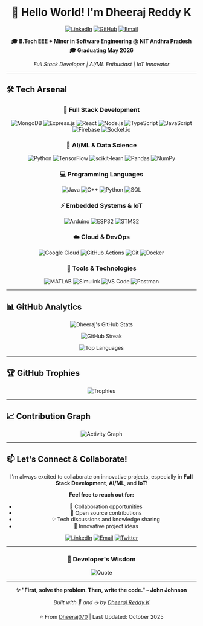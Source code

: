 <div align="center">
  
# 👋 Hello World! I'm Dheeraj Reddy K

[![LinkedIn](https://img.shields.io/badge/LinkedIn-0077B5?style=for-the-badge&logo=linkedin&logoColor=white)](https://linkedin.com/in/dheeraj-reddy-k)
[![GitHub](https://img.shields.io/badge/GitHub-100000?style=for-the-badge&logo=github&logoColor=white)](https://github.com/Dheeraj070)
[![Email](https://img.shields.io/badge/Email-D14836?style=for-the-badge&logo=gmail&logoColor=white)](mailto:dheerajreddy070@gmail.com)

**🎓 B.Tech EEE + Minor in Software Engineering @ NIT Andhra Pradesh**  
**🎓 Graduating May 2026**

*Full Stack Developer | AI/ML Enthusiast | IoT Innovator*

</div>

---

## 🛠️ Tech Arsenal

<div align="center">

### 🎨 Full Stack Development
![MongoDB](https://img.shields.io/badge/MongoDB-47A248?style=flat-square&logo=mongodb&logoColor=white)
![Express.js](https://img.shields.io/badge/Express.js-000000?style=flat-square&logo=express&logoColor=white)
![React](https://img.shields.io/badge/React-61DAFB?style=flat-square&logo=react&logoColor=black)
![Node.js](https://img.shields.io/badge/Node.js-339933?style=flat-square&logo=node.js&logoColor=white)
![TypeScript](https://img.shields.io/badge/TypeScript-3178C6?style=flat-square&logo=typescript&logoColor=white)
![JavaScript](https://img.shields.io/badge/JavaScript-F7DF1E?style=flat-square&logo=javascript&logoColor=black)
![Firebase](https://img.shields.io/badge/Firebase-FFCA28?style=flat-square&logo=firebase&logoColor=black)
![Socket.io](https://img.shields.io/badge/Socket.io-010101?style=flat-square&logo=socket.io&logoColor=white)

### 🤖 AI/ML & Data Science
![Python](https://img.shields.io/badge/Python-3776AB?style=flat-square&logo=python&logoColor=white)
![TensorFlow](https://img.shields.io/badge/TensorFlow-FF6F00?style=flat-square&logo=tensorflow&logoColor=white)
![scikit-learn](https://img.shields.io/badge/scikit--learn-F7931E?style=flat-square&logo=scikit-learn&logoColor=white)
![Pandas](https://img.shields.io/badge/Pandas-150458?style=flat-square&logo=pandas&logoColor=white)
![NumPy](https://img.shields.io/badge/NumPy-013243?style=flat-square&logo=numpy&logoColor=white)

### 💻 Programming Languages
![Java](https://img.shields.io/badge/Java-ED8B00?style=flat-square&logo=openjdk&logoColor=white)
![C++](https://img.shields.io/badge/C++-00599C?style=flat-square&logo=c%2B%2B&logoColor=white)
![Python](https://img.shields.io/badge/Python-A8B9CC?style=flat-square&logo=python&logoColor=black)
![SQL](https://img.shields.io/badge/SQL-4479A1?style=flat-square&logo=mysql&logoColor=white)

### ⚡ Embedded Systems & IoT
![Arduino](https://img.shields.io/badge/Arduino-00979D?style=flat-square&logo=arduino&logoColor=white)
![ESP32](https://img.shields.io/badge/ESP32-000000?style=flat-square&logo=espressif&logoColor=white)
![STM32](https://img.shields.io/badge/STM32-03234B?style=flat-square&logo=stmicroelectronics&logoColor=white)

### ☁️ Cloud & DevOps
![Google Cloud](https://img.shields.io/badge/Google%20Cloud-4285F4?style=flat-square&logo=google-cloud&logoColor=white)
![GitHub Actions](https://img.shields.io/badge/GitHub%20Actions-2088FF?style=flat-square&logo=github-actions&logoColor=white)
![Git](https://img.shields.io/badge/Git-F05032?style=flat-square&logo=git&logoColor=white)
![Docker](https://img.shields.io/badge/Docker-2496ED?style=flat-square&logo=docker&logoColor=white)

### 🔧 Tools & Technologies
![MATLAB](https://img.shields.io/badge/MATLAB-0076A8?style=flat-square&logo=mathworks&logoColor=white)
![Simulink](https://img.shields.io/badge/Simulink-0076A8?style=flat-square&logo=mathworks&logoColor=white)
![VS Code](https://img.shields.io/badge/VS%20Code-007ACC?style=flat-square&logo=visual-studio-code&logoColor=white)
![Postman](https://img.shields.io/badge/Postman-FF6C37?style=flat-square&logo=postman&logoColor=white)

</div>

---

## 📊 GitHub Analytics

<div align="center">
  
![Dheeraj's GitHub Stats](https://github-readme-stats.vercel.app/api?username=Dheeraj070&show_icons=true&theme=tokyonight&hide_border=true&count_private=true&include_all_commits=true)

![GitHub Streak](https://github-readme-streak-stats.herokuapp.com/?user=Dheeraj070&theme=tokyonight&hide_border=true)

![Top Languages](https://github-readme-stats.vercel.app/api/top-langs/?username=Dheeraj070&layout=compact&theme=tokyonight&hide_border=true&langs_count=8)

</div>

---

## 🏆 GitHub Trophies

<div align="center">

![Trophies](https://github-profile-trophy.vercel.app/?username=Dheeraj070&theme=tokyonight&no-frame=true&no-bg=false&margin-w=4&column=7)

</div>

---

## 📈 Contribution Graph

<div align="center">

![Activity Graph](https://github-readme-activity-graph.vercel.app/graph?username=Dheeraj070&theme=tokyo-night&hide_border=true)

</div>

---

## 📫 Let's Connect & Collaborate!

<div align="center">

I'm always excited to collaborate on innovative projects, especially in **Full Stack Development**, **AI/ML**, and **IoT**!

**Feel free to reach out for:**
- 💼 Collaboration opportunities
- 🤝 Open source contributions
- 💡 Tech discussions and knowledge sharing
- 🚀 Innovative project ideas

[![LinkedIn](https://img.shields.io/badge/LinkedIn-Let's_Connect-0077B5?style=for-the-badge&logo=linkedin)](https://linkedin.com/in/dheeraj-reddy-k)
[![Email](https://img.shields.io/badge/Email-Drop_a_Mail-D14836?style=for-the-badge&logo=gmail&logoColor=white)](mailto:dheerajreddy070@gmail.com)
[![Twitter](https://img.shields.io/badge/Twitter-Follow_Me-1DA1F2?style=for-the-badge&logo=twitter)](https://twitter.com/Dheeraj_7x)

</div>

---

<div align="center">

### 💭 Developer's Wisdom

![Quote](https://quotes-github-readme.vercel.app/api?type=horizontal&theme=tokyonight)

---

**✨ "First, solve the problem. Then, write the code." – John Johnson**

*Built with 💙 and ☕ by [Dheeraj Reddy K](https://github.com/Dheeraj070)*

⭐️ From [Dheeraj070](https://github.com/Dheeraj070) | Last Updated: October 2025

</div>
